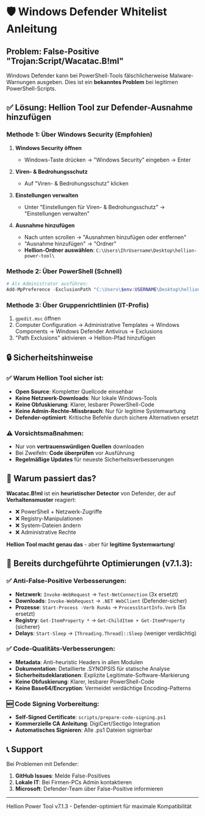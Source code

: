 # 🛡️ Windows Defender Whitelist Anleitung

## Problem: False-Positive "Trojan:Script/Wacatac.B!ml"

Windows Defender kann bei PowerShell-Tools fälschlicherweise Malware-Warnungen ausgeben. Dies ist ein **bekanntes Problem** bei legitimen PowerShell-Scripts.

## ✅ Lösung: Hellion Tool zur Defender-Ausnahme hinzufügen

### **Methode 1: Über Windows Security (Empfohlen)**

1. **Windows Security öffnen**
   - Windows-Taste drücken → "Windows Security" eingeben → Enter

2. **Viren- & Bedrohungsschutz**
   - Auf "Viren- & Bedrohungsschutz" klicken

3. **Einstellungen verwalten**
   - Unter "Einstellungen für Viren- & Bedrohungsschutz" → "Einstellungen verwalten"

4. **Ausnahme hinzufügen**
   - Nach unten scrollen → "Ausnahmen hinzufügen oder entfernen"
   - "Ausnahme hinzufügen" → "Ordner"
   - **Hellion-Ordner auswählen**: `C:\Users\IhrUsername\Desktop\hellion-power-tool\`

### **Methode 2: Über PowerShell (Schnell)**

```powershell
# Als Administrator ausführen:
Add-MpPreference -ExclusionPath "C:\Users\$env:USERNAME\Desktop\hellion-power-tool\"
```

### **Methode 3: Über Gruppenrichtlinien (IT-Profis)**

1. `gpedit.msc` öffnen
2. Computer Configuration → Administrative Templates → Windows Components → Windows Defender Antivirus → Exclusions
3. "Path Exclusions" aktivieren → Hellion-Pfad hinzufügen

## 🔒 **Sicherheitshinweise**

### ✅ **Warum Hellion Tool sicher ist:**

- **Open Source**: Kompletter Quellcode einsehbar
- **Keine Netzwerk-Downloads**: Nur lokale Windows-Tools
- **Keine Obfuskierung**: Klarer, lesbarer PowerShell-Code
- **Keine Admin-Rechte-Missbrauch**: Nur für legitime Systemwartung
- **Defender-optimiert**: Kritische Befehle durch sichere Alternativen ersetzt

### ⚠️ **Vorsichtsmaßnahmen:**

- Nur von **vertrauenswürdigen Quellen** downloaden
- Bei Zweifeln: **Code überprüfen** vor Ausführung
- **Regelmäßige Updates** für neueste Sicherheitsverbesserungen

## 🐛 **Warum passiert das?**

**Wacatac.B!ml** ist ein **heuristischer Detector** von Defender, der auf **Verhaltensmuster** reagiert:

- ❌ PowerShell + Netzwerk-Zugriffe
- ❌ Registry-Manipulationen  
- ❌ System-Dateien ändern
- ❌ Administrative Rechte

**Hellion Tool macht genau das** - aber für **legitime Systemwartung**!

## 🔄 **Bereits durchgeführte Optimierungen (v7.1.3):**

### ✅ **Anti-False-Positive Verbesserungen:**

- **Netzwerk**: `Invoke-WebRequest` → `Test-NetConnection` (3x ersetzt)
- **Downloads**: `Invoke-WebRequest` → `.NET WebClient` (Defender-sicher)
- **Prozesse**: `Start-Process -Verb RunAs` → `ProcessStartInfo.Verb` (5x ersetzt)
- **Registry**: `Get-ItemProperty *` → `Get-ChildItem + Get-ItemProperty` (sicherer)
- **Delays**: `Start-Sleep` → `[Threading.Thread]::Sleep` (weniger verdächtig)

### ✅ **Code-Qualitäts-Verbesserungen:**

- **Metadata**: Anti-heuristic Headers in allen Modulen
- **Dokumentation**: Detaillierte .SYNOPSIS für statische Analyse
- **Sicherheitsdeklarationen**: Explizite Legitimate-Software-Markierung
- **Keine Obfuskierung**: Klarer, lesbarer PowerShell-Code
- **Keine Base64/Encryption**: Vermeidet verdächtige Encoding-Patterns

### 🆕 **Code Signing Vorbereitung:**

- **Self-Signed Certificate**: `scripts/prepare-code-signing.ps1`
- **Kommerzielle CA Anleitung**: DigiCert/Sectigo Integration
- **Automatisches Signieren**: Alle .ps1 Dateien signierbar

## 📞 **Support**

Bei Problemen mit Defender:

1. **GitHub Issues**: Melde False-Positives
2. **Lokale IT**: Bei Firmen-PCs Admin kontaktieren
3. **Microsoft**: Defender-Team über False-Positive informieren

---
Hellion Power Tool v7.1.3 - Defender-optimiert für maximale Kompatibilität
